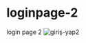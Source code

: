 # loginpage-2
login page 2
![giriş-yap2](https://github.com/iethemsag/loginpage-2/assets/143362507/4b12c5da-031d-48c4-b238-5327857d95c8)
